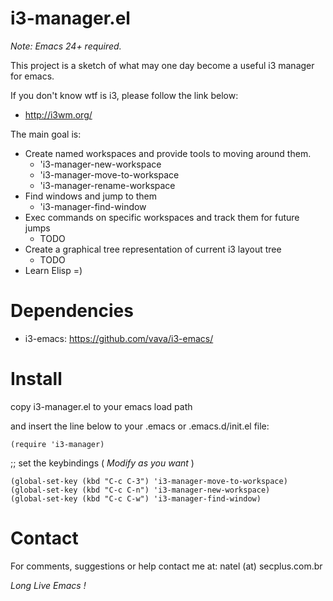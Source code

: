 i3-manager.el
=============

*Note: Emacs 24+ required.*

This project is a sketch of what may one day become a useful i3 manager
for emacs.

If you don't know wtf is i3, please follow the link below:

- http://i3wm.org/

The main goal is:

* Create named workspaces and provide tools to moving around them.
  - 'i3-manager-new-workspace
  - 'i3-manager-move-to-workspace
  - 'i3-manager-rename-workspace
* Find windows and jump to them
  - 'i3-manager-find-window
* Exec commands on specific workspaces and track them for future jumps
  - TODO
* Create a graphical tree representation of current i3 layout tree
  - TODO
* Learn Elisp =)


Dependencies
=============

* i3-emacs: https://github.com/vava/i3-emacs/

Install
=======

copy i3-manager.el to your emacs load path

and insert the line below to your .emacs or .emacs.d/init.el file:

    (require 'i3-manager)

;; set the keybindings ( *Modify as you want* )

    (global-set-key (kbd "C-c C-3") 'i3-manager-move-to-workspace)
    (global-set-key (kbd "C-c C-n") 'i3-manager-new-workspace)
    (global-set-key (kbd "C-c C-w") 'i3-manager-find-window)

Contact
=======

For comments, suggestions or help contact me at:
     natel (at) secplus.com.br

*Long Live Emacs !*
